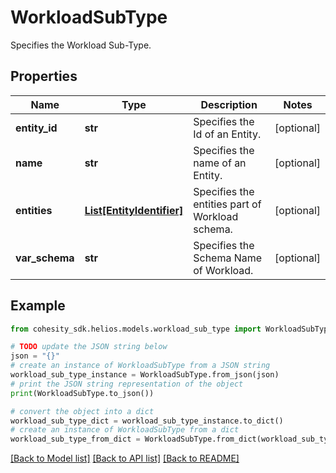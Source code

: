 # WorkloadSubType

Specifies the Workload Sub-Type.

## Properties

Name | Type | Description | Notes
------------ | ------------- | ------------- | -------------
**entity_id** | **str** | Specifies the Id of an Entity. | [optional] 
**name** | **str** | Specifies the name of an Entity. | [optional] 
**entities** | [**List[EntityIdentifier]**](EntityIdentifier.md) | Specifies the entities part of Workload schema. | [optional] 
**var_schema** | **str** | Specifies the Schema Name of Workload. | [optional] 

## Example

```python
from cohesity_sdk.helios.models.workload_sub_type import WorkloadSubType

# TODO update the JSON string below
json = "{}"
# create an instance of WorkloadSubType from a JSON string
workload_sub_type_instance = WorkloadSubType.from_json(json)
# print the JSON string representation of the object
print(WorkloadSubType.to_json())

# convert the object into a dict
workload_sub_type_dict = workload_sub_type_instance.to_dict()
# create an instance of WorkloadSubType from a dict
workload_sub_type_from_dict = WorkloadSubType.from_dict(workload_sub_type_dict)
```
[[Back to Model list]](../README.md#documentation-for-models) [[Back to API list]](../README.md#documentation-for-api-endpoints) [[Back to README]](../README.md)


